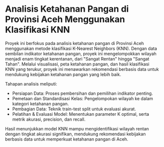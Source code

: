 # Analisis Ketahanan Pangan di Provinsi Aceh Menggunakan Klasifikasi KNN

Proyek ini berfokus pada analisis ketahanan pangan di Provinsi Aceh menggunakan metode klasifikasi K-Nearest Neighbors (KNN). Dengan data sembilan indikator ketahanan pangan, proyek ini mengelompokkan wilayah menjadi enam tingkat kerentanan, dari "Sangat Rentan" hingga "Sangat Tahan". Melalui visualisasi, peta ketahanan pangan, dan hasil klasifikasi KNN yang terukur, proyek ini menawarkan rekomendasi berbasis data untuk mendukung kebijakan ketahanan pangan yang lebih baik.

Tahapan analisis meliputi:

- Persiapan Data: Proses pembersihan dan pemilihan indikator penting.
- Pemetaan dan Standardisasi Kelas: Pengelompokan wilayah ke dalam kategori ketahanan pangan.
- Pembagian Data: Teknik train-test split untuk evaluasi akurat.
- Pelatihan & Evaluasi Model: Menentukan parameter K optimal, serta metrik akurasi, precision, dan recall.

Hasil menunjukkan model KNN mampu mengidentifikasi wilayah rentan dengan tingkat akurasi signifikan, mendukung rekomendasi kebijakan berbasis data untuk memperkuat ketahanan pangan di Aceh.
